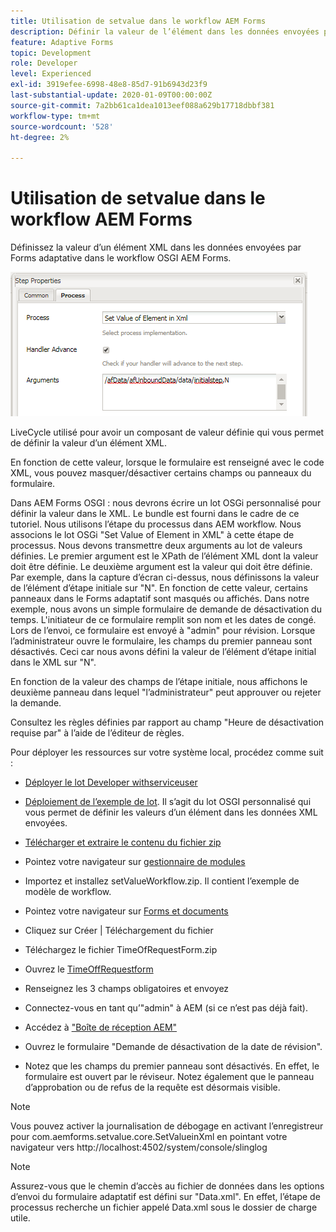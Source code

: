 ```yaml
---
title: Utilisation de setvalue dans le workflow AEM Forms
description: Définir la valeur de l’élément dans les données envoyées par Forms adaptative dans AEM Forms OSGI
feature: Adaptive Forms
topic: Development
role: Developer
level: Experienced
exl-id: 3919efee-6998-48e8-85d7-91b6943d23f9
last-substantial-update: 2020-01-09T00:00:00Z
source-git-commit: 7a2bb61ca1dea1013eef088a629b17718dbbf381
workflow-type: tm+mt
source-wordcount: '528'
ht-degree: 2%

---
```


# Utilisation de setvalue dans le workflow AEM Forms

Définissez la valeur d’un élément XML dans les données envoyées par Forms adaptative dans le workflow OSGI AEM Forms.

![SetValue](assets/setvalue.png)

LiveCycle utilisé pour avoir un composant de valeur définie qui vous permet de définir la valeur d’un élément XML.

En fonction de cette valeur, lorsque le formulaire est renseigné avec le code XML, vous pouvez masquer/désactiver certains champs ou panneaux du formulaire.

Dans AEM Forms OSGI : nous devrons écrire un lot OSGi personnalisé pour définir la valeur dans le XML. Le bundle est fourni dans le cadre de ce tutoriel.
Nous utilisons l’étape du processus dans AEM workflow. Nous associons le lot OSGi &quot;Set Value of Element in XML&quot; à cette étape de processus.
Nous devons transmettre deux arguments au lot de valeurs définies. Le premier argument est le XPath de l’élément XML dont la valeur doit être définie. Le deuxième argument est la valeur qui doit être définie.
Par exemple, dans la capture d’écran ci-dessus, nous définissons la valeur de l’élément d’étape initiale sur &quot;N&quot;.
En fonction de cette valeur, certains panneaux dans le Forms adaptatif sont masqués ou affichés.
Dans notre exemple, nous avons un simple formulaire de demande de désactivation du temps. L&#39;initiateur de ce formulaire remplit son nom et les dates de congé. Lors de l’envoi, ce formulaire est envoyé à &quot;admin&quot; pour révision. Lorsque l’administrateur ouvre le formulaire, les champs du premier panneau sont désactivés. Ceci car nous avons défini la valeur de l’élément d’étape initial dans le XML sur &quot;N&quot;.

En fonction de la valeur des champs de l’étape initiale, nous affichons le deuxième panneau dans lequel &quot;l’administrateur&quot; peut approuver ou rejeter la demande.

Consultez les règles définies par rapport au champ &quot;Heure de désactivation requise par&quot; à l’aide de l’éditeur de règles.

Pour déployer les ressources sur votre système local, procédez comme suit :

* [Déployer le lot Developer withserviceuser](/help/forms/assets/common-osgi-bundles/DevelopingWithServiceUser.jar)

* [Déploiement de l’exemple de lot](/help/forms/assets/common-osgi-bundles/SetValueApp.core-1.0-SNAPSHOT.jar). Il s’agit du lot OSGI personnalisé qui vous permet de définir les valeurs d’un élément dans les données XML envoyées.

* [Télécharger et extraire le contenu du fichier zip](assets/setvalueassets.zip)
* Pointez votre navigateur sur [gestionnaire de modules](http://localhost:4502/crx/packmgr/index.jsp)
* Importez et installez setValueWorkflow.zip. Il contient l’exemple de modèle de workflow.
* Pointez votre navigateur sur [Forms et documents](http://localhost:4502/aem/forms.html/content/dam/formsanddocuments)
* Cliquez sur Créer | Téléchargement du fichier
* Téléchargez le fichier TimeOfRequestForm.zip
* Ouvrez le [TimeOffRequestform](http://localhost:4502/content/dam/formsanddocuments/timeoffapplication/jcr:content?wcmmode=disabled)
* Renseignez les 3 champs obligatoires et envoyez
* Connectez-vous en tant qu’&quot;admin&quot; à AEM (si ce n’est pas déjà fait).
* Accédez à [&quot;Boîte de réception AEM&quot;](http://localhost:4502/aem/inbox)
* Ouvrez le formulaire &quot;Demande de désactivation de la date de révision&quot;.
* Notez que les champs du premier panneau sont désactivés. En effet, le formulaire est ouvert par le réviseur. Notez également que le panneau d’approbation ou de refus de la requête est désormais visible.

>[!NOTE]
>
>Vous pouvez activer la journalisation de débogage en activant l’enregistreur pour
>com.aemforms.setvalue.core.SetValueinXml
>en pointant votre navigateur vers http://localhost:4502/system/console/slinglog

>[!NOTE]
>
>Assurez-vous que le chemin d’accès au fichier de données dans les options d’envoi du formulaire adaptatif est défini sur &quot;Data.xml&quot;. En effet, l’étape de processus recherche un fichier appelé Data.xml sous le dossier de charge utile.
